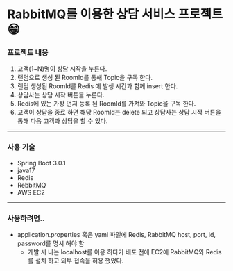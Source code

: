 # RabbitMQ를 이용한 상담 서비스 프로젝트&#128513;

### 프로젝트 내용
1. 고객(1~N)명이 상담 시작을 누른다.
2. 랜덤으로 생성 된 RoomId를 통해 Topic을 구독 한다.
3. 랜덤 생성된 RoomId를 Redis 에 발생 시간과 함께 insert 한다.
4. 상담사는 상담 시작 버튼을 누른다.
5. Redis에 있는 가장 먼저 등록 된 RoomId를 가져와 Topic을 구독 한다.
6. 고객이 상담을 종료 하면 해당 RoomId는 delete 되고 상담사는 상담 시작 버튼을 통해 다음 고객과 상담을 할 수 있다.

******************************************************
### 사용 기술
+ Spring Boot 3.0.1
+ java17
+ Redis
+ RebbitMQ
+ AWS EC2

******************************************************
### 사용하려면..
- application.properties 혹은 yaml 파일에 Redis, RabbitMQ host, port, id, password를 명시 해야 함
  - 개발 시 나는 localhost를 이용 하다가 배포 전에 EC2에 RabbitMQ와 Redis를 설치 하고 외부 접속을 허용 했었다.
